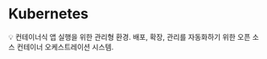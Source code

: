 # Kubernetes

<aside>
💡 컨테이너식 앱 실행을 위한 관리형 환경.
배포, 확장, 관리를 자동화하기 위한 오픈 소스 컨테이너 오케스트레이션 시스템.

</aside>